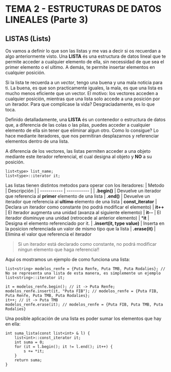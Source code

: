 # TEMA 2 - ESTRUCTURAS DE DATOS LINEALES (Parte 3)
## **LISTAS (Lists)**

Os vamos a definir lo que son las listas y me vas a decir si os recuerdan a algo anteriormente visto. Una **LISTA** és una estructura de datos lineal que te permite acceder a cualquier elemento de ella, sin necessidad de que sea el primer elemento o el ultimo. A demás, te permite insertar elementos en cualquier posición.

Si la lista te recuerda a un *vector*, tengo una buena y una mala noticia para ti. La buena, es que son practicamente iguales, la mala, es que una lista es mucho menos eficiente que un vector. El motivo: los vectores acceden a cualquier posición, mientras que una lista solo accede a una posición por un iterador. Para que complicase la vida? Desgraciadamente, es lo que toca.

Definido detalladamente, una **LISTA** és un contenedor o estructura de datos que, a diferencia de las colas o las pilas, puedes acceder a cualquier elemento de ella sin tener que eliminar algun otro. Como lo consigue? Lo hace mediante iteradores, que nos permitiran desplazarnos y referenciar elementos dentro de una lista. 

A diferencia de los vectores, las listas permiten acceder a una objeto mediante este iterador referencial, el cual designa al objeto y **NO** a su posición.

```
list<type> list_name;
list<type>::iterator it;
```

Las listas tienen distintos metodos para operar con los iteradores:
| Metodo | Descripción |
| ----------- | ----------- |
| **.begin()** | Devuelve un iterador que referencia al **primer** elemento de una lista
| **.end()** | Devuelve un iterador que referencia al **ultimo** elemento de una lista
| **const_iterator** | Declara un iterador como constante (no podrá modificar el elemento)
| **it++** | El iterador augmenta una unidad (avanza al siguiente elemento)
| **it--** | El iterador disminuye una unidad (retrocede al anterior elemento)
| ***it** | Designa el elemento referenciado por it.
| **.insert(it, type value)** | Inserta en la posicion referenciada un valor de mismo tipo que la lista
| **.erase(it)** | Elimina el valor que referencia el iterador

> Si un iterador está declarado como constante, no podrá modificar ningun elemento que haga referencia!!

Aquí os mostramos un ejemplo de como funciona una lista:

```
list<string> modelos_renfe = {Puta Renfe, Puta TMB, Puta Rodalies}; // No se representa una lista de esta manera, es simplemente un ejemplo
list<string>::iterator it;

it = modelos_renfe.begin(); // it -> Puta Renfe;
modelos_renfe.insert(it, "Puta FIB"); // modelos_renfe = {Puta FIB, Puta Renfe, Puta TMB, Puta Rodalies};
it++; // it -> Puta TMB
modelos_renfe.erase(it); // modelos_renfe = {Puta FIB, Puta TMB, Puta Rodalies}
```

Una posible aplicación de una lista es poder sumar los elementos que hay en ella:

```
int suma_lista(const list<int> & l) {
    list<int>::const_iterator it;
    int suma = 0;
    for (it = l.begin(); it != l.end(); it++) {
        s += *it;
    }
    return suma;
}
```
